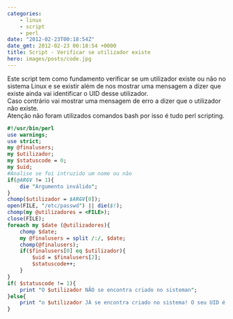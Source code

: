 ```yaml
---
categories:
    - linux
    - script
    - perl
date: "2012-02-23T00:18:54Z"
date_gmt: 2012-02-23 00:18:54 +0000
title: Script - Verificar se utilizador existe
hero: images/posts/code.jpg
---
```


Este script tem como fundamento verificar se um utilizador existe ou não no sistema Linux e se existir
além de nos mostrar uma mensagem a dizer que existe ainda vai identificar o UID desse utilizador. \
Caso contrário vai mostrar uma mensagem de erro a dizer que o utilizador não existe.\
Atenção não foram utilizados comandos
bash por isso é tudo perl scripting.

```perl
#!/usr/bin/perl
use warnings;
use strict;
my @finalusers;
my $utilizador;
my $statuscode = 0;
my $uid;
#Analise se foi intruzido um nome ou não
if(@ARGV != 1){
    die "Argumento inválido";
}
chomp($utilizador = $ARGV[0]);
open(FILE, "/etc/passwd") || die($!);
chomp(my @utilizadores = <FILE>);
close(FILE);
foreach my $date (@utilizadores){
    chomp $date;
    my @finalusers = split /:/, $date;
    chomp(@finalusers);
    if($finalusers[0] eq $utilizador){
        $uid = $finalusers[2];
        $statuscode++;
    }
}
if( $statuscode != 1){
    print "O $utilizador NÃO se encontra criado no sisteman";
}else{
    print "o $utilizador JÁ se encontra criado no sistema! O seu UID é $uid !n" ;
}
```
